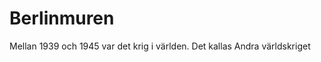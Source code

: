 # Berlinmuren

Mellan 1939 och 1945 var det krig i världen. Det kallas Andra världskriget
<!--stackedit_data:
eyJoaXN0b3J5IjpbLTE4MjIwMjA0OV19
-->